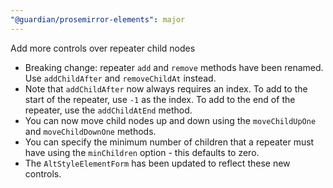 ```yaml
---
"@guardian/prosemirror-elements": major
---
```


Add more controls over repeater child nodes
- Breaking change: repeater `add` and `remove` methods have been renamed. Use `addChildAfter` and `removeChildAt` instead. 
- Note that `addChildAfter` now always requires an index. 
To add to the start of the repeater, use `-1` as the index. 
To add to the end of the repeater, use the `addChildAtEnd` method.
- You can now move child nodes up and down using the `moveChildUpOne` and `moveChildDownOne` methods.
- You can specify the minimum number of children that a repeater must have using the `minChildren` option - this defaults to zero.
- The `AltStyleElementForm` has been updated to reflect these new controls.